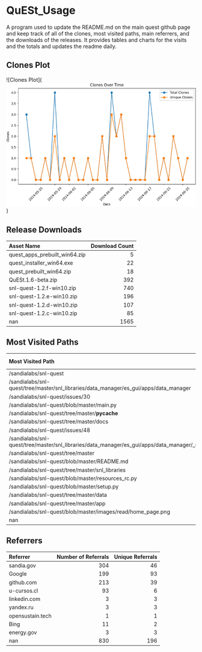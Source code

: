 # QuESt_Usage

A program used to update the README.md on the main quest github page and keep track of all of the clones, most visited paths, main referrers, and the downloads of the releases.
It provides tables and charts for the visits and the totals and updates the readme daily.

## Clones Plot
![Clones Plot](![Clones Plot](plots/clones_plot.png))

## Release Downloads
| Asset Name                    |   Download Count |
|:------------------------------|-----------------:|
| quest_apps_prebuilt_win64.zip |                5 |
| quest_installer_win64.exe     |               22 |
| quest_prebuilt_win64.zip      |               18 |
| QuESt.1.6-beta.zip            |              392 |
| snl-quest-1.2.f-win10.zip     |              740 |
| snl-quest-1.2.e-win10.zip     |              196 |
| snl-quest-1.2.d-win10.zip     |              107 |
| snl-quest-1.2.c-win10.zip     |               85 |
| nan                           |             1565 |
## Most Visited Paths
| Most Visited Path                                                                             |   Times Visited |   Unique Visits |
|:----------------------------------------------------------------------------------------------|----------------:|----------------:|
| /sandialabs/snl-quest                                                                         |             361 |             211 |
| /sandialabs/snl-quest/tree/master/snl_libraries/data_manager/es_gui/apps/data_manager         |              51 |               3 |
| /sandialabs/snl-quest/issues/30                                                               |              36 |              32 |
| /sandialabs/snl-quest/blob/master/main.py                                                     |              12 |               4 |
| /sandialabs/snl-quest/tree/master/__pycache__                                                 |              41 |               8 |
| /sandialabs/snl-quest/tree/master/docs                                                        |              10 |               2 |
| /sandialabs/snl-quest/issues/48                                                               |               9 |               5 |
| /sandialabs/snl-quest/tree/master/snl_libraries/data_manager/es_gui/apps/data_manager/_static |               9 |               1 |
| /sandialabs/snl-quest/tree/master                                                             |              35 |              18 |
| /sandialabs/snl-quest/blob/master/README.md                                                   |              18 |               7 |
| /sandialabs/snl-quest/tree/master/snl_libraries                                               |              37 |              10 |
| /sandialabs/snl-quest/blob/master/resources_rc.py                                             |              22 |               6 |
| /sandialabs/snl-quest/blob/master/setup.py                                                    |               9 |               3 |
| /sandialabs/snl-quest/tree/master/data                                                        |              22 |               8 |
| /sandialabs/snl-quest/tree/master/app                                                         |              13 |               6 |
| /sandialabs/snl-quest/blob/master/images/read/home_page.png                                   |              11 |               4 |
| nan                                                                                           |             696 |             328 |
## Referrers
| Referrer         |   Number of Referrals |   Unique Referrals |
|:-----------------|----------------------:|-------------------:|
| sandia.gov       |                   304 |                 46 |
| Google           |                   199 |                 93 |
| github.com       |                   213 |                 39 |
| u-cursos.cl      |                    93 |                  6 |
| linkedin.com     |                     3 |                  3 |
| yandex.ru        |                     3 |                  3 |
| opensustain.tech |                     1 |                  1 |
| Bing             |                    11 |                  2 |
| energy.gov       |                     3 |                  3 |
| nan              |                   830 |                196 |
